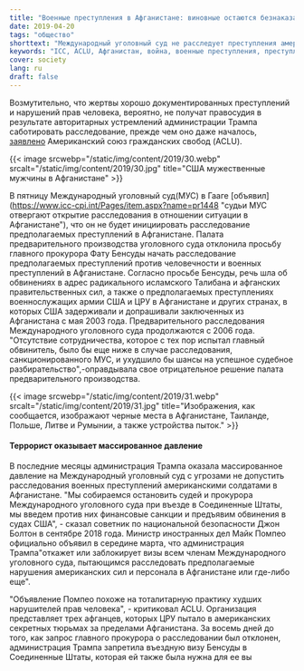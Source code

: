 ```yaml
---
title: "Военные преступления в Афганистане: виновные остаются безнаказанными"
date: 2019-04-20
tags: "общество"
shorttext: "Международный уголовный суд не расследует преступления американцев в Афганистане. Гражданские активисты встревожены."
keywords: "ICC, ACLU, Афганистан, война, военные преступления, преступление, Трамп, саботаж, Бенсуда, Помпео, США, НАТО"
cover: society
lang: ru
draft: false
---
```


Возмутительно, что жертвы хорошо документированных преступлений и нарушений прав человека, вероятно, не получат правосудия в результате авторитарных устремлений администрации Трампа саботировать расследование, прежде чем оно даже началось, [заявлено](https://www.aclu.org/news/aclu-comment-icc-decision-not-investigate-us-war-crimes-afghanistan "решение принимается после неоднократных угроз администрации Трампа в адрес персонала ICC") Американский союз гражданских свобод (ACLU).

{{< image srcwebp="/static/img/content/2019/30.webp" srcalt="/static/img/content/2019/30.jpg" title="США мужественные мужчины в Афганистане" >}}

В пятницу Международный уголовный суд(МУС) в Гааге [объявил] (https://www.icc-cpi.int/Pages/item.aspx?name=pr1448 "судьи МУС отвергают открытие расследования в отношении ситуации в Афганистане"), что он не будет инициировать расследование предполагаемых преступлений в Афганистане. Палата предварительного производства уголовного суда отклонила просьбу главного прокурора Фату Бенсуды начать расследование предполагаемых преступлений против человечности и военных преступлений в Афганистане. Согласно просьбе Бенсуды, речь шла об обвинениях в адрес радикального исламского Талибана и афганских правительственных сил, а также о предполагаемых преступлениях военнослужащих армии США и ЦРУ в Афганистане и других странах, в которых США задерживали и допрашивали заключенных из Афганистана с мая 2003 года. Предварительного расследования Международного уголовного суда продолжаются с 2006 года. "Отсутствие сотрудничества, которое с тех пор испытал главный обвинитель, было бы еще ниже в случае расследования, санкционированного МУС, и ухудшило бы шансы на успешное судебное разбирательство",-оправдывала свое отрицательное решение палата предварительного производства.

{{< image srcwebp="/static/img/content/2019/31.webp" srcalt="/static/img/content/2019/31.jpg" title="Изображения, как сообщается, изображают черные места в Афганистане, Таиланде, Польше, Литве и Румынии, а также устройства пыток." >}}

#### Террорист оказывает массированное давление

В последние месяцы администрация Трампа оказала массированное давление на Международный уголовный суд с угрозами не допустить расследования военных преступлений американскими солдатами в Афганистане. "Мы собираемся остановить судей и прокурора Международного уголовного суда при въезде в Соединенные Штаты, мы введем против них финансовые санкции и предъявим обвинения в судах США", - сказал советник по национальной безопасности Джон Болтон в сентябре 2018 года. Министр иностранных дел Майк Помпео официально объявил в середине марта, что администрация Трампа"откажет или заблокирует визы всем членам Международного уголовного суда, пытающимся расследовать предполагаемые нарушения американских сил и персонала в Афганистане или где-либо еще".

"Объявление Помпео похоже на тоталитарную практику худших нарушителей прав человека", - критиковал ACLU. Организация представляет трех афганцев, которых ЦРУ пытало в американских секретных тюрьмах за пределами Афганистана. За восемь дней до того, как запрос главного прокурора о расследовании был отклонен, администрация Трампа запретила въездную визу Бенсуды в Соединенные Штаты, которая ей также была нужна для ее вы
